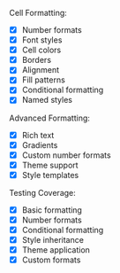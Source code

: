 Cell Formatting:
- [x] Number formats
- [x] Font styles
- [x] Cell colors
- [x] Borders
- [x] Alignment
- [x] Fill patterns
- [x] Conditional formatting
- [x] Named styles

Advanced Formatting:
- [x] Rich text
- [x] Gradients
- [x] Custom number formats
- [x] Theme support
- [x] Style templates

Testing Coverage:
- [x] Basic formatting
- [x] Number formats
- [x] Conditional formatting
- [x] Style inheritance
- [x] Theme application
- [x] Custom formats
